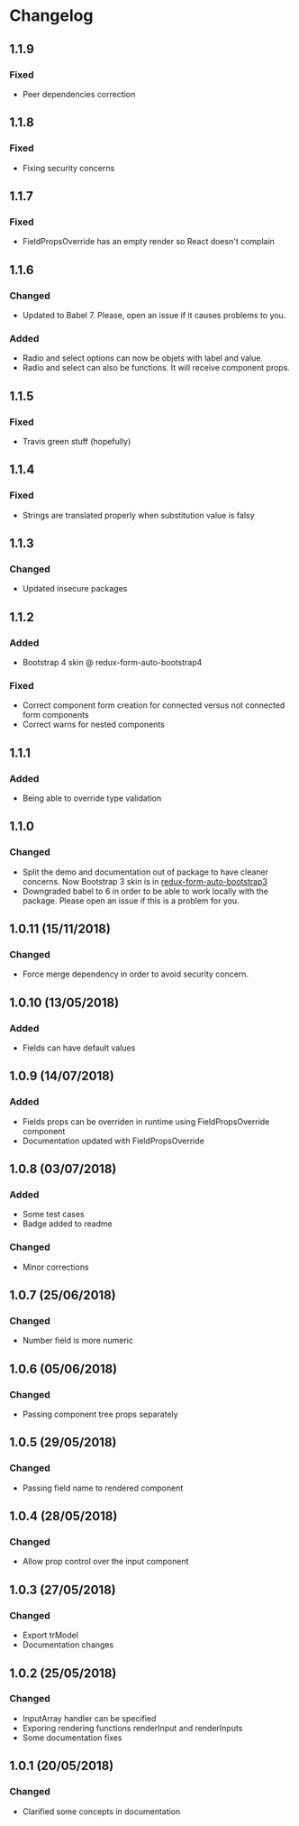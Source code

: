# Changelog

## 1.1.9

### Fixed

- Peer dependencies correction

## 1.1.8

### Fixed

- Fixing security concerns

## 1.1.7

### Fixed

- FieldPropsOverride has an empty render so React doesn't complain

## 1.1.6

### Changed

- Updated to Babel 7. Please, open an issue if it causes problems to you.

### Added

- Radio and select options can now be objets with label and value.
- Radio and select can also be functions. It will receive component props.

## 1.1.5

### Fixed

- Travis green stuff (hopefully)

## 1.1.4

### Fixed

- Strings are translated properly when substitution value is falsy

## 1.1.3

### Changed

- Updated insecure packages

## 1.1.2

### Added

- Bootstrap 4 skin @ redux-form-auto-bootstrap4

### Fixed

- Correct component form creation for connected versus not connected form components
- Correct warns for nested components

## 1.1.1

### Added

- Being able to override type validation

## 1.1.0

### Changed

- Split the demo and documentation out of package to have cleaner concerns. Now Bootstrap 3 skin is in [redux-form-auto-bootstrap3](https://github.com/dgonz64/redux-form-auto-bootstrap3)
- Downgraded babel to 6 in order to be able to work locally with the package. Please open an issue if this is a problem for you.

## 1.0.11 (15/11/2018)

### Changed

- Force merge dependency in order to avoid security concern.

## 1.0.10 (13/05/2018)

### Added

- Fields can have default values

## 1.0.9 (14/07/2018)

### Added

- Fields props can be overriden in runtime using FieldPropsOverride component
- Documentation updated with FieldPropsOverride

## 1.0.8 (03/07/2018)

### Added

- Some test cases
- Badge added to readme

### Changed

- Minor corrections

## 1.0.7 (25/06/2018)

### Changed

- Number field is more numeric

## 1.0.6 (05/06/2018)

### Changed

- Passing component tree props separately

## 1.0.5 (29/05/2018)

### Changed

- Passing field name to rendered component

## 1.0.4 (28/05/2018)

### Changed

- Allow prop control over the input component

## 1.0.3 (27/05/2018)

### Changed

- Export trModel
- Documentation changes

## 1.0.2 (25/05/2018)

### Changed

- InputArray handler can be specified
- Exporing rendering functions renderInput and renderInputs
- Some documentation fixes

## 1.0.1 (20/05/2018)

### Changed

- Clarified some concepts in documentation
